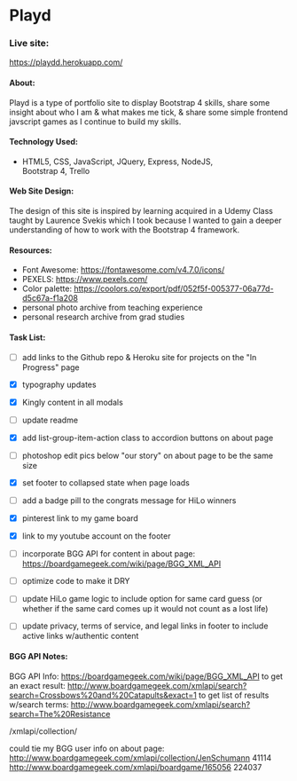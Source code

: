 # **Playd**

### **Live site:**
https://playdd.herokuapp.com/

#### **About:**
Playd is a type of portfolio site to display Bootstrap 4 skills, share some insight about who I am & what makes me tick, & share some simple frontend javscript games as I continue to build my skills.

#### **Technology Used:**
 - HTML5, CSS, JavaScript, JQuery, Express, NodeJS,    
 Bootstrap 4, Trello

#### **Web Site Design:**
The design of this site is inspired by learning acquired in a Udemy Class taught by Laurence Svekis which I took because I wanted to gain a deeper understanding of how to work with the Bootstrap 4 framework.

#### **Resources:**
 - Font Awesome: https://fontawesome.com/v4.7.0/icons/
 - PEXELS: https://www.pexels.com/
 - Color palette: https://coolors.co/export/pdf/052f5f-005377-06a77d-d5c67a-f1a208
 - personal photo archive from teaching experience
 - personal research archive from grad studies

#### **Task List:**
- [ ] add links to the Github repo & Heroku site for projects on the "In Progress" page
- [x] typography updates
- [x] Kingly content in all modals
- [ ] update readme
- [x] add list-group-item-action class to accordion buttons on about page
- [ ] photoshop edit pics below "our story" on about page to be the same size
- [x] set footer to collapsed state when page loads
- [ ] add a badge pill to the congrats message for HiLo winners
- [x] pinterest link to my game board
- [x] link to my youtube account on the footer  
- [ ] incorporate BGG API for content in about page: https://boardgamegeek.com/wiki/page/BGG_XML_API
- [ ] optimize code to make it DRY
- [ ] update HiLo game logic to include option for same card guess (or whether if the same card comes up it would not count as a lost life)
- [ ] update privacy, terms of service, and legal links in footer to include active links w/authentic content


#### **BGG API Notes:**
 BGG API Info: https://boardgamegeek.com/wiki/page/BGG_XML_API
 to get an exact result:
 http://www.boardgamegeek.com/xmlapi/search?search=Crossbows%20and%20Catapults&exact=1
 to get list of results w/search terms:
 http://www.boardgamegeek.com/xmlapi/search?search=The%20Resistance
 <!-- 214319 -->
/xmlapi/collection/<username>

could tie my BGG user info on about page:
http://www.boardgamegeek.com/xmlapi/collection/JenSchumann
41114
http://www.boardgamegeek.com/xmlapi/boardgame/165056
224037
